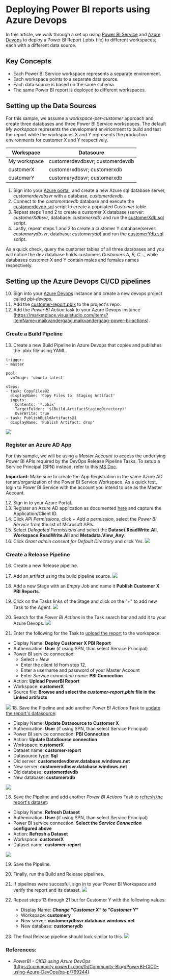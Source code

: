 # Deploying Power BI reports using Azure Devops
In this article, we walk through a set up using  [Power BI Service](https://powerbi.microsoft.com/p) and [Azure Devops](https://dev.azure.com/) to deploy a Power BI Report (.pbix file) to different workspaces; each with a different data source.  

## Key Concepts
- Each Power BI Service workspace represents a separate environment. 
- Each workspace points to a separate data source.
- Each data source is based on the same schema.
- The same Power BI report is deployed to different workspaces.  
 
## Setting up the Data Sources
For this sample, we assume a *workspace-per-customer* approach and create three databases and three Power BI Service workspaces.  The default *My workspace* represents the development envirionment to build and test the report while the workspaces X and Y represents the production environments for customer X and Y respectively.    

| Workspace | Datasoure |
| -- | -- |
| My workspace | customerdevdbsvr; customerdevdb |
| customerX | customerxdbsvr; customerxdb |
| customerY | customerydbsvr; customerxdb |

1. Sign into your [Azure portal](https://portal.azure.com), and create a new Azure sql database server, *customerdevdbsvr* with a database, *customerdevdb*.
2. Connect to the *customerdevdb* database and execute the [customerdevdb.sql](./databases/customerDevdb.sql) script to create a populated *Customer* table. 
3. Repeat steps 1 and 2 to create a customer X database (server: *customerXdbsvr*, database: *customerxdb*) and run the [customerXdb.sql](./databases/customerXdb.sql) script. 
4. Lastly, repeat steps 1 and 2 to create a customer Y database(server: *customerydbsvr*, database: *customerydb*) and run the [customerYdb.sql](./databases/customerYdb.sql) script.

As a quick check, query the customer tables of all three databases and you will notice the dev database holds customers *Customers A, B, C*..., while databases customer X and Y contain males and females names respectively. 

## Setting up the Azure Devops CI/CD pipelines
10. Sign into your [Azure Devops](https://dev.azure.com) instance and create a new devops project called *pbi-devops*.
11. Add the [customer-report.pbix](./pbix/customer-report.pbix) to the project's repo. 
12. Add the *Power BI Action* task to your Azure Devops instance (https://marketplace.visualstudio.com/items?itemName=maikvandergaag.maikvandergaag-power-bi-actions).

### Create a Build Pipeline
13. Create a new Build Pipeline in Azure Devops that copies and publishes the .pbix file using YAML.
```
trigger:
- master

pool:
  vmImage: 'ubuntu-latest'

steps:
- task: CopyFiles@2
  displayName: 'Copy Files to: Staging Artifact'
  inputs:
    Contents: '*.pbix'
    TargetFolder: '$(Build.ArtifactStagingDirectory)'
    OverWrite: true
- task: PublishBuildArtifacts@1
  displayName: 'Publish Artifact: drop'
```
![](./images/cd-pipleline.jpg)

### Register an Azure AD App
For this sample, we will be using a *Master Account* to access the underlying Power BI APIs required by the DevOps Release Pipeline Tasks.  To setup a Service Principal (SPN) instead, refer to this [MS Doc](https://docs.microsoft.com/en-us/power-bi/developer/embedded/embed-service-principal).

**Important:** Make sure to create the App Registration in the same Azure AD tenant/organization of the Power BI Service Workspace.  As a quick test, login to Power BI Service with the account you intend to use as the Master Account.    

12. Sign in to your Azure Portal.
13. Register an Azure AD application as documented [here](https://docs.microsoft.com/en-us/azure/active-directory/develop/quickstart-register-app) and capture the Application/Client ID.
14. Click *API Permissions*, click *+ Add a permission*, select the *Power BI Service* from the list of Microsoft APIs.
15. Select *Delegated Permissions* and select the **Dataset.ReadWrite.All**, **Workspace.ReadWrite.All** and **Metadata.View_Any**.
16. Click *Grant admin consent for Default Directory* and click *Yes*.
    ![](./images/aad_apipermissions.jpg)


### Create a Release Pipeline
16. Create a new Release pipeline.
17. Add an artifact using the build pipeline source.
    ![](./images/ci-artifact.jpg)
14. Add a new Stage with an *Empty Job* and name it **Publish Customer X PBI Reports**.
15. Click on the Tasks links of the Stage and click on the "+" to add new Task to the Agent.
    ![](images/stage_addTask.jpg)

16. Search for the *Power BI Actions* in the Task search bar and add it to your Azure Devops.
    ![](images/stage_add-pbiaction.jpg)

17. Enter the following for the Task to <ins>upload the report</ins> to the workspace:
  - Display Name: **Deploy Customer X PBI Report**
  - Authenication: **User** (if using SPN, than select Service Principal)
  - Power BI service connection: 
    - Select *+ New* 
    - Enter the client Id from step 12, 
    - Enter a username and password of your Master Account
    - Enter *Service connection name*: **PBI Connection**
  - Action: **Upload PowerBI Report** 
  - Workspace: **customerX**
  - Source file: **Browse and select the *customer-report.pbix* file in the Linked artifacts**

![](./images/stage_pbiaction-uploadreport.jpg)
18.  Save the Pipeline and add another *Power BI Actions* Task to <ins>update the report's datasource</ins>:
  - Display Name: **Update Datasource to Customer X**
  - Authenication: **User** (if using SPN, than select Service Principal)
  - Power BI service connection: **PBI Connection**
  - Action: **Update DataSource connection** 
  - Workspace: **customerX**
  - Dataset name: **customer-report**
  - Datasource type: **Sql**
  - Old server: **customerdevdbsvr.database.windows.net**
  - New server: **customerxdbsvr.database.windows.net**
  - Old database: **customerdevdb**
  - New database: **customerxdb** 

![](./images/stage_pbiaction-udpatedatasrc.jpg)

18. Save the Pipeline and add another *Power BI Actions* Task to <ins>refresh the report's dataset</ins>:
  - Display Name: **Refresh Dataset**
  - Authenication: **User** (if using SPN, than select Service Principal)
  - Power BI service connection: **Select the *Service Connection* configured above**
  - Action: **Refresh a Dataset** 
  - Workspace: **customerX**
  - Dataset name: **customer-report**

![](./images/stage_pbiaction-refreshdataset.jpg)

19. Save the Pipeline.
20. Finally, run the Build and Release pipelines.
21. If pipelines were succesful, sign in to your Power BI Workspace and verify the report and its dataset.
![](./images/pbiservce_custX.jpg)

22. Repeat steps 13 through 21 but for Customer Y with the following values:
    - Display Name: ***Change "Customer X" to "Customer Y"***  
    - Workspace: **customery**
    - New server: **customerydbsvr.database.windows.net**
    - New database: **customerydb**
23. The final Release pipeline should look similar to this.
![](./images/devops_releasePipeline.jpg) 

### References:
- *PowerBI - CICD using Azure DevOps* (https://community.powerbi.com/t5/Community-Blog/PowerBI-CICD-using-Azure-DevOps/ba-p/769244)
  